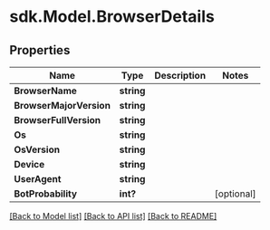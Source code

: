 # sdk.Model.BrowserDetails
## Properties

Name | Type | Description | Notes
------------ | ------------- | ------------- | -------------
**BrowserName** | **string** |  | 
**BrowserMajorVersion** | **string** |  | 
**BrowserFullVersion** | **string** |  | 
**Os** | **string** |  | 
**OsVersion** | **string** |  | 
**Device** | **string** |  | 
**UserAgent** | **string** |  | 
**BotProbability** | **int?** |  | [optional] 

[[Back to Model list]](../README.md#documentation-for-models) [[Back to API list]](../README.md#documentation-for-api-endpoints) [[Back to README]](../README.md)

